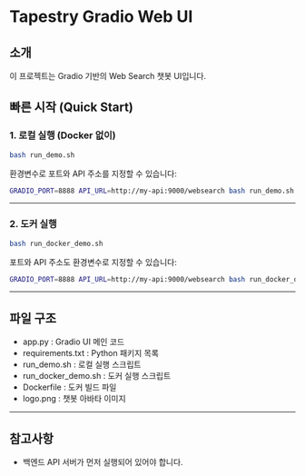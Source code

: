 # Tapestry Gradio Web UI

## 소개
이 프로젝트는 Gradio 기반의 Web Search 챗봇 UI입니다.

## 빠른 시작 (Quick Start)

### 1. 로컬 실행 (Docker 없이)

```bash
bash run_demo.sh
```

환경변수로 포트와 API 주소를 지정할 수 있습니다:

```bash
GRADIO_PORT=8888 API_URL=http://my-api:9000/websearch bash run_demo.sh
```

---

### 2. 도커 실행

```bash
bash run_docker_demo.sh
```

포트와 API 주소도 환경변수로 지정할 수 있습니다:

```bash
GRADIO_PORT=8888 API_URL=http://my-api:9000/websearch bash run_docker_demo.sh
```

---

## 파일 구조

- app.py : Gradio UI 메인 코드
- requirements.txt : Python 패키지 목록
- run_demo.sh : 로컬 실행 스크립트
- run_docker_demo.sh : 도커 실행 스크립트
- Dockerfile : 도커 빌드 파일
- logo.png : 챗봇 아바타 이미지

---

## 참고사항

- 백엔드 API 서버가 먼저 실행되어 있어야 합니다. 
